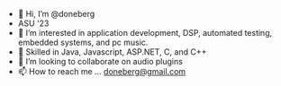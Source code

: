 - 👋 Hi, I’m @doneberg
- ASU '23
- 👀 I’m interested in application development, DSP, automated testing, embedded systems, and pc music. 
- 🌱 Skilled in Java, Javascript, ASP.NET, C, and C++
- 💞️ I’m looking to collaborate on audio plugins
- 📫 How to reach me ... doneberg@gmail.com

<!---
doneberg/doneberg is a ✨ special ✨ repository because its `README.md` (this file) appears on your GitHub profile.
You can click the Preview link to take a look at your changes.
--->
